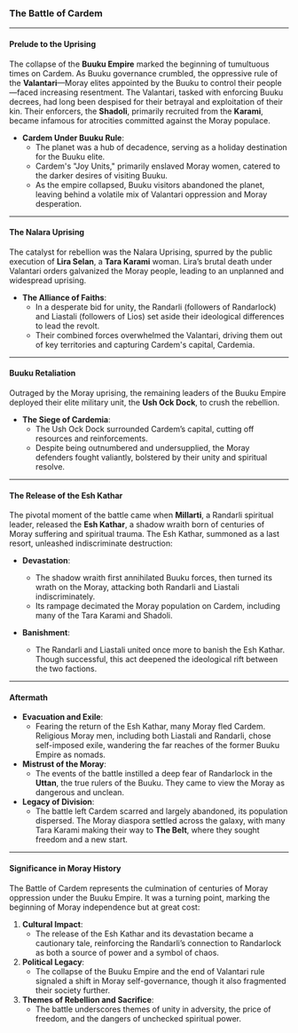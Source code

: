 ### The Battle of Cardem

---

#### **Prelude to the Uprising**

The collapse of the **Buuku Empire** marked the beginning of tumultuous times on Cardem. As Buuku governance crumbled, the oppressive rule of the **Valantari**—Moray elites appointed by the Buuku to control their people—faced increasing resentment. The Valantari, tasked with enforcing Buuku decrees, had long been despised for their betrayal and exploitation of their kin. Their enforcers, the **Shadoli**, primarily recruited from the **Karami**, became infamous for atrocities committed against the Moray populace.

- **Cardem Under Buuku Rule**:
  - The planet was a hub of decadence, serving as a holiday destination for the Buuku elite.
  - Cardem's "Joy Units," primarily enslaved Moray women, catered to the darker desires of visiting Buuku.
  - As the empire collapsed, Buuku visitors abandoned the planet, leaving behind a volatile mix of Valantari oppression and Moray desperation.

---

#### **The Nalara Uprising**

The catalyst for rebellion was the Nalara Uprising, spurred by the public execution of **Lira Selan**, a **Tara Karami** woman. Lira’s brutal death under Valantari orders galvanized the Moray people, leading to an unplanned and widespread uprising.

- **The Alliance of Faiths**:
  - In a desperate bid for unity, the Randarli (followers of Randarlock) and Liastali (followers of Lios) set aside their ideological differences to lead the revolt.
  - Their combined forces overwhelmed the Valantari, driving them out of key territories and capturing Cardem's capital, Cardemia.

---

#### **Buuku Retaliation**

Outraged by the Moray uprising, the remaining leaders of the Buuku Empire deployed their elite military unit, the **Ush Ock Dock**, to crush the rebellion.

- **The Siege of Cardemia**:
  - The Ush Ock Dock surrounded Cardem’s capital, cutting off resources and reinforcements. 
  - Despite being outnumbered and undersupplied, the Moray defenders fought valiantly, bolstered by their unity and spiritual resolve.

---

#### **The Release of the Esh Kathar**

The pivotal moment of the battle came when **Millarti**, a Randarli spiritual leader, released the **Esh Kathar**, a shadow wraith born of centuries of Moray suffering and spiritual trauma. The Esh Kathar, summoned as a last resort, unleashed indiscriminate destruction:

- **Devastation**:
  - The shadow wraith first annihilated Buuku forces, then turned its wrath on the Moray, attacking both Randarli and Liastali indiscriminately.
  - Its rampage decimated the Moray population on Cardem, including many of the Tara Karami and Shadoli.

- **Banishment**:
  - The Randarli and Liastali united once more to banish the Esh Kathar. Though successful, this act deepened the ideological rift between the two factions.

---

#### **Aftermath**

- **Evacuation and Exile**:
  - Fearing the return of the Esh Kathar, many Moray fled Cardem. Religious Moray men, including both Liastali and Randarli, chose self-imposed exile, wandering the far reaches of the former Buuku Empire as nomads.
- **Mistrust of the Moray**:
  - The events of the battle instilled a deep fear of Randarlock in the **Uttan**, the true rulers of the Buuku. They came to view the Moray as dangerous and unclean.
- **Legacy of Division**:
  - The battle left Cardem scarred and largely abandoned, its population dispersed. The Moray diaspora settled across the galaxy, with many Tara Karami making their way to **The Belt**, where they sought freedom and a new start.

---

#### **Significance in Moray History**

The Battle of Cardem represents the culmination of centuries of Moray oppression under the Buuku Empire. It was a turning point, marking the beginning of Moray independence but at great cost:

1. **Cultural Impact**:
   - The release of the Esh Kathar and its devastation became a cautionary tale, reinforcing the Randarli’s connection to Randarlock as both a source of power and a symbol of chaos.
2. **Political Legacy**:
   - The collapse of the Buuku Empire and the end of Valantari rule signaled a shift in Moray self-governance, though it also fragmented their society further.
3. **Themes of Rebellion and Sacrifice**:
   - The battle underscores themes of unity in adversity, the price of freedom, and the dangers of unchecked spiritual power.
